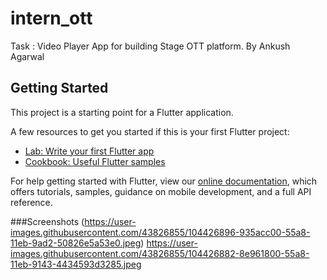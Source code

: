 # intern_ott

Task : Video Player App for building Stage OTT platform.
By Ankush Agarwal

## Getting Started

This project is a starting point for a Flutter application.

A few resources to get you started if this is your first Flutter project:

- [Lab: Write your first Flutter app](https://flutter.dev/docs/get-started/codelab)
- [Cookbook: Useful Flutter samples](https://flutter.dev/docs/cookbook)

For help getting started with Flutter, view our
[online documentation](https://flutter.dev/docs), which offers tutorials,
samples, guidance on mobile development, and a full API reference.

###Screenshots
(https://user-images.githubusercontent.com/43826855/104426896-935acc00-55a8-11eb-9ad2-50826e5a53e0.jpeg)
https://user-images.githubusercontent.com/43826855/104426882-8e961800-55a8-11eb-9143-4434593d3285.jpeg
